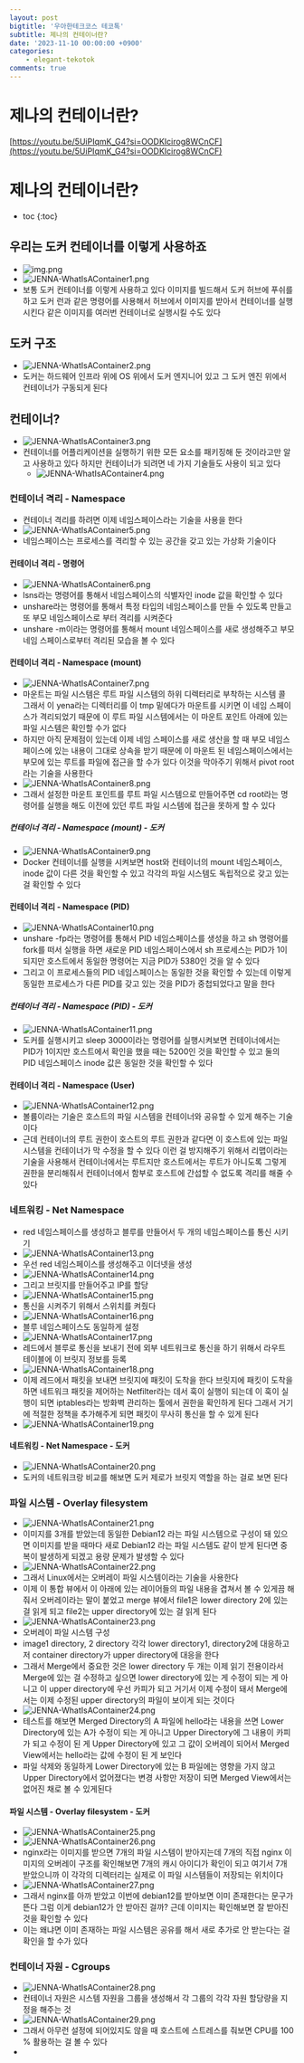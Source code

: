 ```yaml
---
layout: post
bigtitle: '우아한테크코스 테코톡'
subtitle: 제나의 컨테이너란?
date: '2023-11-10 00:00:00 +0900'
categories:
    - elegant-tekotok
comments: true
---
```


# 제나의 컨테이너란?
[https://youtu.be/5UiPIqmK_G4?si=OODKIcirog8WCnCF](https://youtu.be/5UiPIqmK_G4?si=OODKIcirog8WCnCF)

# 제나의 컨테이너란?
* toc
{:toc}

## 우리는 도커 컨테이너를 이렇게 사용하죠
+ ![img.png](../../../assets/img/elegant-tekotok/JENNA-WhatIsAContainer.png)
+ ![JENNA-WhatIsAContainer1.png](../../../assets/img/elegant-tekotok/JENNA-WhatIsAContainer1.png)
+  보통 도커 컨테이너를 이렇게 사용하고 있다 이미지를 빌드해서 도커 허브에 푸쉬를 하고 도커 런과 같은 명령어를 사용해서 허브에서 이미지를 받아서 컨테이너를 실행시킨다 같은 이미지를 여러번 컨테이너로 실행시킬 수도 있다

## 도커 구조
+ ![JENNA-WhatIsAContainer2.png](../../../assets/img/elegant-tekotok/JENNA-WhatIsAContainer2.png)
+ 도커는 하드웨어 인프라 위에 OS 위에서 도커 엔지니어 있고 그 도커 엔진 위에서 컨테이너가 구동되게 된다

## 컨테이너?
+ ![JENNA-WhatIsAContainer3.png](../../../assets/img/elegant-tekotok/JENNA-WhatIsAContainer3.png)
+ 컨테이너를 어플리케이션을 실행하기 위한 모든 요소를 패키징해 둔 것이라고만 알고 사용하고 있다 하지만 컨테이너가 되려면 네 가지 기술들도 사용이 되고 있다
  + ![JENNA-WhatIsAContainer4.png](../../../assets/img/elegant-tekotok/JENNA-WhatIsAContainer4.png)

### 컨테이너 격리 - Namespace
+ 컨테이너 격리를 하려면 이제 네임스페이스라는 기술을 사용을 한다 
+ ![JENNA-WhatIsAContainer5.png](../../../assets/img/elegant-tekotok/JENNA-WhatIsAContainer5.png)
+ 네임스페이스는 프로세스를 격리할 수 있는 공간을 갖고 있는 가상화 기술이다

#### 컨테이너 격리 - 명령어
+ ![JENNA-WhatIsAContainer6.png](../../../assets/img/elegant-tekotok/JENNA-WhatIsAContainer6.png)
+ lsns라는 명령어를 통해서 네임스페이스의 식별자인 inode 값을 확인할 수 있다
+ unshare라는 명령어를 통해서 특정 타입의 네임스페이스를 만들 수 있도록 만들고 또 부모 네임스페이스로 부터 격리를 시켜준다
+ unshare -m이라는 명령어를 통해서 mount 네임스페이스를 새로 생성해주고 부모 네임 스페이스로부터 격리된 모습을 볼 수 있다

#### 컨테이너 격리 - Namespace (mount)
+ ![JENNA-WhatIsAContainer7.png](../../../assets/img/elegant-tekotok/JENNA-WhatIsAContainer7.png)
+ 마운트는 파일 시스템은 루트 파일 시스템의 하위 디렉터리로 부착하는 시스템 콜 그래서 이 yena라는 디렉터리를 이 tmp 밑에다가 마운트를 시키면 이 네임 스페이스가 격리되었기 때문에 이 루트 파일 시스템에서는 이 마운트 포인트 아래에 있는 파일 시스템은
확인할 수가 없다
+ 하지만 아직 문제점이 있는데 이제 네임 스페이스를 새로 생산을 할 때 부모 네임스페이스에 있는 내용이 그대로 상속을 받기 때문에 이 마운트 된 네임스페이스에서는 부모에 있는 루트를 파일에 접근을 할 수가 있다
  이것을 막아주기 위해서 pivot root라는 기술을 사용한다
+ ![JENNA-WhatIsAContainer8.png](../../../assets/img/elegant-tekotok/JENNA-WhatIsAContainer8.png)
+ 그래서 설정한 마운트 포인트를 루트 파일 시스템으로 만들어주면 cd root라는 명령어를 실행을 해도 이전에 있던 루트 파일 시스템에 접근을 못하게 할 수 있다

##### 컨테이너 격리 - Namespace (mount) - 도커
+ ![JENNA-WhatIsAContainer9.png](../../../assets/img/elegant-tekotok/JENNA-WhatIsAContainer9.png)
+ Docker 컨테이너를 실행을 시켜보면 host와 컨테이너의 mount 네임스페이스, inode 값이 다른 것을 확인할 수 있고 각각의 파일 시스템도 독립적으로 갖고 있는 걸 확인할 수 있다

#### 컨테이너 격리 - Namespace (PID)
+ ![JENNA-WhatIsAContainer10.png](../../../assets/img/elegant-tekotok/JENNA-WhatIsAContainer10.png)
+ unshare -fp라는 명령어를 통해서 PID 네임스페이스를 생성을 하고 sh 명령어를 fork를 떠서 실행을 하면 새로운 PID 네임스페이스에서 sh 프로세스는 PID가 1이 되지만 호스트에서 동일한 명령어는 지금 PID가 5380인 것을 알 수 있다
+ 그리고 이 프로세스들의 PID 네임스페이스는 동일한 것을 확인할 수 있는데 이렇게 동일한 프로세스가 다른 PID를 갖고 있는 것을 PID가 중첩되었다고 말을 한다 

##### 컨테이너 격리 - Namespace (PID) - 도커
+ ![JENNA-WhatIsAContainer11.png](../../../assets/img/elegant-tekotok/JENNA-WhatIsAContainer11.png)
+ 도커를 실행시키고 sleep 3000이라는 명령어를 실행시켜보면 컨테이너에서는 PID가 1이지만 호스트에서 확인을 했을 때는 5200인 것을 확인할 수 있고 둘의 PID 네임스페이스 inode 값은 동일한 것을 확인할 수 있다

#### 컨테이너 격리 - Namespace (User)
+ ![JENNA-WhatIsAContainer12.png](../../../assets/img/elegant-tekotok/JENNA-WhatIsAContainer12.png)
+ 볼륨이라는 기술은 호스트의 파일 시스템을 컨테이너와 공유할 수 있게 해주는 기술이다
+ 근데 컨테이너의 루트 권한이 호스트의 루트 권한과 같다면 이 호스트에 있는 파일 시스템을 컨테이너가 막 수정을 할 수 있다 이런 걸 방지해주기 위해서 리맵이라는 기술을 사용해서 컨테이너에서는 루트지만 호스트에서는
  루트가 아니도록 그렇게 권한을 분리해줘서 컨테이너에서 함부로 호스트에 간섭할 수 없도록 격리를 해줄 수 있다

### 네트워킹 - Net Namespace
+ red 네임스페이스를 생성하고 블루를 만들어서 두 개의 네임스페이스를 통신 시키기
+ ![JENNA-WhatIsAContainer13.png](../../../assets/img/elegant-tekotok/JENNA-WhatIsAContainer13.png)
+ 우선 red 네임스페이스를 생성해주고 이더넷을 생성
+ ![JENNA-WhatIsAContainer14.png](../../../assets/img/elegant-tekotok/JENNA-WhatIsAContainer14.png)
+ 그리고 브릿지를 만들어주고 IP를 할당
+ ![JENNA-WhatIsAContainer15.png](../../../assets/img/elegant-tekotok/JENNA-WhatIsAContainer15.png)
+ 통신을 시켜주기 위해서 스위치를 켜줬다
+ ![JENNA-WhatIsAContainer16.png](../../../assets/img/elegant-tekotok/JENNA-WhatIsAContainer16.png)
+ 블루 네임스페이스도 동일하게 설정
+ ![JENNA-WhatIsAContainer17.png](../../../assets/img/elegant-tekotok/JENNA-WhatIsAContainer17.png)
+ 레드에서 블루로 통신을 보내기 전에 외부 네트워크로 통신을 하기 위해서 라우트 테이블에 이 브릿지 정보를 등록
+ ![JENNA-WhatIsAContainer18.png](../../../assets/img/elegant-tekotok/JENNA-WhatIsAContainer18.png)
+  이제 레드에서 패킷을 보내면 브릿지에 패킷이 도착을 한다 브릿지에 패킷이 도착을 하면 네트워크 패킷을 제어하는 Netfilter라는 데서 훅이 실행이 되는데 이 훅이 실행이 되면
   iptables라는 방화벽 관리하는 툴에서 권한을 확인하게 된다 그래서 거기에 적절한 정책을 추가해주게 되면 패킷이 무사히 통신을 할 수 있게 된다
+ ![JENNA-WhatIsAContainer19.png](../../../assets/img/elegant-tekotok/JENNA-WhatIsAContainer19.png)

#### 네트워킹 - Net Namespace - 도커
+ ![JENNA-WhatIsAContainer20.png](../../../assets/img/elegant-tekotok/JENNA-WhatIsAContainer20.png)
+ 도커의 네트워크랑 비교를 해보면 도커 제로가 브릿지 역할을 하는 걸로 보면 된다 

### 파일 시스템 - Overlay filesystem
+ ![JENNA-WhatIsAContainer21.png](../../../assets/img/elegant-tekotok/JENNA-WhatIsAContainer21.png)
+ 이미지를 3개를 받았는데 동일한 Debian12 라는 파일 시스템으로 구성이 돼 있으면 이미지를 받을 때마다 새로 Debian12 라는 파일 시스템도 같이 받게 된다면 중복이 발생하게 되겠고 용량 문제가 발생할 수 있다
+ ![JENNA-WhatIsAContainer22.png](../../../assets/img/elegant-tekotok/JENNA-WhatIsAContainer22.png)
+ 그래서 Linux에서는 오버레이 파일 시스템이라는 기술을 사용한다
+ 이제 이 통합 뷰에서 이 아래에 있는 레이어들의 파일 내용을 겹쳐서 볼 수 있게끔 해줘서 오버레이라는 말이 붙었고 merge 뷰에서 file1은 lower directory 2에 있는 걸 읽게 되고 file2는 upper directory에
  있는 걸 읽게 된다
+ ![JENNA-WhatIsAContainer23.png](../../../assets/img/elegant-tekotok/JENNA-WhatIsAContainer23.png)
+ 오버레이 파일 시스템 구성
+ image1 directory, 2 directory 각각 lower directory1, directory2에 대응하고 저 container directory가 upper directory에 대응을 한다 
+ 그래서 Merge에서 중요한 것은 lower directory 두 개는 이제 읽기 전용이라서 Merge에 있는 걸 수정하고 싶으면  lower directory에 있는 게 수정이 되는 게 아니고 이 upper directory에 우선
카피가 되고 거기서 이제 수정이 돼서 Merge에서는 이제 수정된 upper directory의 파일이 보이게 되는 것이다 
+ ![JENNA-WhatIsAContainer24.png](../../../assets/img/elegant-tekotok/JENNA-WhatIsAContainer24.png)
+ 테스트를 해보면 Merged Directory의 A 파일에 hello라는 내용을 쓰면 Lower Directory에 있는 A가 수정이 되는 게 아니고 Upper Directory에 그 내용이 카피가 되고 수정이 된 게
  Upper Directory에 있고 그 값이 오버레이 되어서 Merged View에서는 hello라는 값에 수정이 된 게 보인다
+ 파일 삭제와 동일하게 Lower Directory에 있는 B 파일에는 영향을 가지 않고 Upper Directory에서 없어졌다는 변경 사항만 저장이 되면 Merged View에서는 없어진 채로 볼 수 있게된다

#### 파일 시스템 - Overlay filesystem - 도커
+ ![JENNA-WhatIsAContainer25.png](../../../assets/img/elegant-tekotok/JENNA-WhatIsAContainer25.png)
+ ![JENNA-WhatIsAContainer26.png](../../../assets/img/elegant-tekotok/JENNA-WhatIsAContainer26.png)
+ nginx라는 이미지를 받으면 7개의 파일 시스템이 받아지는데 7개의 직접 nginx 이미지의 오버레이 구조를 확인해보면 7개의 캐시 아이디가 확인이 되고 여기서 7개 받았으니까 이 각각의 디렉터리는 실제로 이 파일 시스템들이 저장되는 위치이다
+ ![JENNA-WhatIsAContainer27.png](../../../assets/img/elegant-tekotok/JENNA-WhatIsAContainer27.png)
+ 그래서 nginx를 아까 받았고 이번에 debian12를 받아보면 이미 존재한다는 문구가 뜬다 그럼 이게 debian12가 안 받아진 걸까? 근데 이미지는 확인해보면 잘 받아진 것을 확인할 수 있다
+ 이는 왜냐면 이미 존재하는 파일 시스템은 공유를 해서 새로 추가로 안 받는다는 걸 확인을 할 수가 있다

### 컨테이너 자원 - Cgroups
+ ![JENNA-WhatIsAContainer28.png](../../../assets/img/elegant-tekotok/JENNA-WhatIsAContainer28.png)
+ 컨테이너 자원은 시스템 자원을 그룹을 생성해서 각 그룹의 각각 자원 할당량을 지정을 해주는 것
+ ![JENNA-WhatIsAContainer29.png](../../../assets/img/elegant-tekotok/JENNA-WhatIsAContainer29.png)
+ 그래서 아무런 설정에 되어있지도 않을 때 호스트에 스트레스를 줘보면 CPU를 100 % 활용하는 걸 볼 수 있다
+ 
